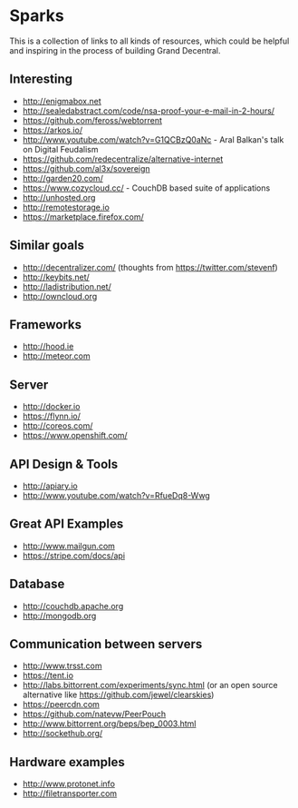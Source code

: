 # Sparks

This is a collection of links to all kinds of resources, which could be helpful
and inspiring in the process of building Grand Decentral.


## Interesting

- http://enigmabox.net
- http://sealedabstract.com/code/nsa-proof-your-e-mail-in-2-hours/
- https://github.com/feross/webtorrent
- https://arkos.io/
- http://www.youtube.com/watch?v=G1QCBzQ0aNc - Aral Balkan's talk on Digital Feudalism
- https://github.com/redecentralize/alternative-internet
- https://github.com/al3x/sovereign
- http://garden20.com/
- https://www.cozycloud.cc/ - CouchDB based suite of applications
- http://unhosted.org
- http://remotestorage.io
- https://marketplace.firefox.com/


## Similar goals

- http://decentralizer.com/ (thoughts from https://twitter.com/stevenf)
- http://keybits.net/
- http://ladistribution.net/
- http://owncloud.org


## Frameworks

- http://hood.ie
- http://meteor.com


## Server

- http://docker.io
- https://flynn.io/
- http://coreos.com/
- https://www.openshift.com/


## API Design & Tools
- http://apiary.io
- http://www.youtube.com/watch?v=RfueDq8-Wwg


## Great API Examples

- http://www.mailgun.com
- https://stripe.com/docs/api


## Database

- http://couchdb.apache.org
- http://mongodb.org


## Communication between servers

- http://www.trsst.com
- https://tent.io
- http://labs.bittorrent.com/experiments/sync.html (or an open source alternative like https://github.com/jewel/clearskies)
- https://peercdn.com
- https://github.com/natevw/PeerPouch
- http://www.bittorrent.org/beps/bep_0003.html
- http://sockethub.org/


## Hardware examples

- http://www.protonet.info
- http://filetransporter.com
